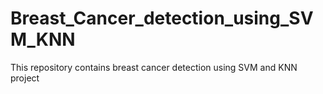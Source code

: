 # Breast_Cancer_detection_using_SVM_KNN
This repository contains breast cancer detection using SVM and KNN project
